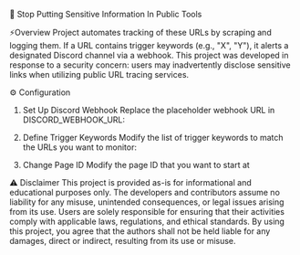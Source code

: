 🚨 Stop Putting Sensitive Information In Public Tools

⚡Overview
Project automates tracking of these URLs by scraping and logging them. If a URL contains trigger keywords (e.g., "X", "Y"), it alerts a designated Discord channel via a webhook.
This project was developed in response to a security concern: users may inadvertently disclose sensitive links when utilizing public URL tracing services.


⚙️ Configuration
1. Set Up Discord Webhook
Replace the placeholder webhook URL in DISCORD_WEBHOOK_URL:

2. Define Trigger Keywords
Modify the list of trigger keywords to match the URLs you want to monitor:

3. Change Page ID
Modify the page ID that you want to start at

⚠️ Disclaimer
This project is provided as-is for informational and educational purposes only. The developers and contributors assume no liability for any misuse, unintended consequences, or legal issues arising from its use. 
Users are solely responsible for ensuring that their activities comply with applicable laws, regulations, and ethical standards. By using this project, you agree that the authors shall not be held liable for any damages, 
direct or indirect, resulting from its use or misuse.


